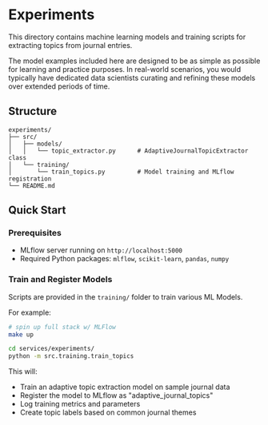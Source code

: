 # Experiments

This directory contains machine learning models and training scripts for extracting topics from journal entries.

The model examples included here are designed to be as simple as possible for learning and practice purposes. In real-world scenarios, you would typically have dedicated data scientists curating and refining these models over extended periods of time.

## Structure

```
experiments/
├── src/
│   ├── models/
│   │   └── topic_extractor.py      # AdaptiveJournalTopicExtractor class
│   └── training/
│       └── train_topics.py         # Model training and MLflow registration
└── README.md
```

## Quick Start

### Prerequisites
- MLflow server running on `http://localhost:5000`
- Required Python packages: `mlflow`, `scikit-learn`, `pandas`, `numpy`

### Train and Register Models

Scripts are provided in the `training/` folder to train various ML Models.

For example:

```bash
# spin up full stack w/ MLFlow
make up

cd services/experiments/
python -m src.training.train_topics
```

This will:
- Train an adaptive topic extraction model on sample journal data
- Register the model to MLflow as "adaptive_journal_topics" 
- Log training metrics and parameters
- Create topic labels based on common journal themes
